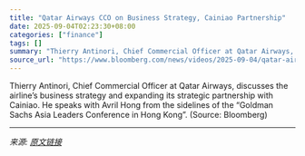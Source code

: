 ```yaml
---
title: "Qatar Airways CCO on Business Strategy, Cainiao Partnership"
date: 2025-09-04T02:23:30+08:00
categories: ["finance"]
tags: []
summary: "Thierry Antinori, Chief Commercial Officer at Qatar Airways, discusses the airline’s business strategy and expanding its strategic partnership with Cainiao. He speaks with Avril Hong from the sideline"
source_url: "https://www.bloomberg.com/news/videos/2025-09-04/qatar-airways-cco-on-business-strategy-video"
---
```


Thierry Antinori, Chief Commercial Officer at Qatar Airways, discusses the airline’s business strategy and expanding its strategic partnership with Cainiao. He speaks with Avril Hong from the sidelines of the “Goldman Sachs Asia Leaders Conference in Hong Kong”. (Source: Bloomberg)

---

*来源: [原文链接](https://www.bloomberg.com/news/videos/2025-09-04/qatar-airways-cco-on-business-strategy-video)*
